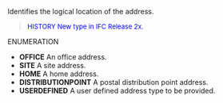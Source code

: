 Identifies the logical location of the address.

> <font size="-1" color="#0000FF">HISTORY New type in IFC Release 2x.
</font>

ENUMERATION

* **OFFICE** An office address.
* **SITE** A site address.
* **HOME** A home address.
* **DISTRIBUTIONPOINT** A postal distribution point address.
* **USERDEFINED** A user defined address type to be provided.